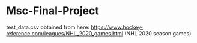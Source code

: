 # Msc-Final-Project

test_data.csv obtained from here: https://www.hockey-reference.com/leagues/NHL_2020_games.html
(NHL 2020 season games)
